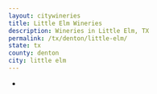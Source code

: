 ```yaml
---
layout: citywineries
title: Little Elm Wineries
description: Wineries in Little Elm, TX
permalink: /tx/denton/little-elm/
state: tx
county: denton
city: little elm
---
```

-
